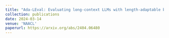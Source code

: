 ```yaml
---
title: "Ada-LEval: Evaluating long-context LLMs with length-adaptable benchmarks"
collection: publications
date: 2024-03-14
venue: 'NAACL'
paperurl: https://arxiv.org/abs/2404.06480
---
```

